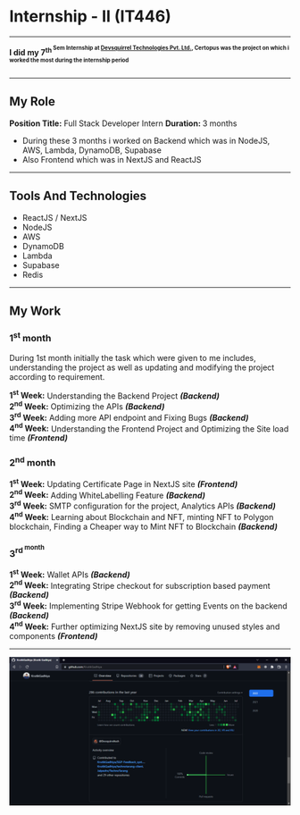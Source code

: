 # Internship - II (IT446)

---

**I did my 7<sup>th<sup> Sem Internship at [Devsquirrel Technologies Pvt. Ltd.](http://certopus.com), Certopus was the project on which i worked the most during the internship period**

---

## My Role

<b>Position Title:</b> Full Stack Developer Intern
<b>Duration: </b> 3 months

- During these 3 months i worked on Backend which was in NodeJS, AWS, Lambda, DynamoDB, Supabase
- Also Frontend which was in NextJS and ReactJS

---

## Tools And Technologies

- ReactJS / NextJS
- NodeJS
- AWS
- DynamoDB
- Lambda
- Supabase
- Redis

---

## My Work

### 1<sup>st</sup> month

During 1st month initially the task which were given to me includes, understanding the project as well as updating and modifying the project according to requirement.

**1<sup>st</sup> Week:** Understanding the Backend Project **_(Backend)_** <br/>
**2<sup>nd</sup> Week:** Optimizing the APIs **_(Backend)_** <br/>
**3<sup>rd</sup> Week:** Adding more API endpoint and Fixing Bugs **_(Backend)_** <br/>
**4<sup>nd</sup> Week:** Understanding the Frontend Project and Optimizing the Site load time **_(Frontend)_** <br/>

### 2<sup>nd</sup> month

**1<sup>st</sup> Week:** Updating Certificate Page in NextJS site **_(Frontend)_** <br/>
**2<sup>nd</sup> Week:** Adding WhiteLabelling Feature **_(Backend)_** <br/>
**3<sup>rd</sup> Week:** SMTP configuration for the project, Analytics APIs **_(Backend)_** <br/>
**4<sup>nd</sup> Week:** Learning about Blockchain and NFT, minting NFT to Polygon blockchain, Finding a Cheaper way to Mint NFT to Blockchain **_(Backend)_** <br/>

### 3<sup>rd<sup> month

**1<sup>st</sup> Week:** Wallet APIs **_(Backend)_** <br/>
**2<sup>nd</sup> Week:** Integrating Stripe checkout for subscription based payment **_(Backend)_** <br/>
**3<sup>rd</sup> Week:** Implementing Stripe Webhook for getting Events on the backend **_(Backend)_** <br/>
**4<sup>nd</sup> Week:** Further optimizing NextJS site by removing unused styles and components **_(Frontend)_** <br/>

---

![Screenshot of github profile](ss.png)
